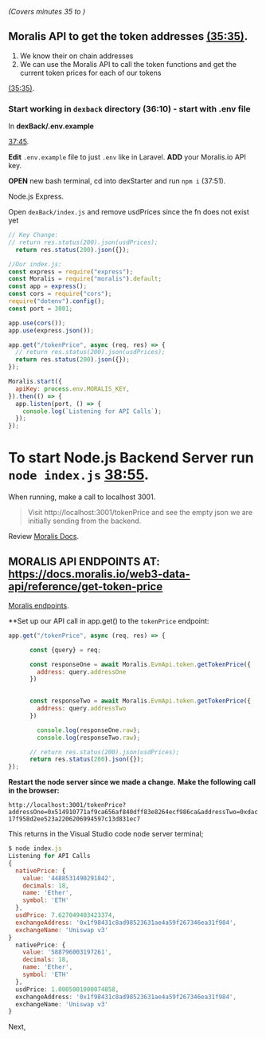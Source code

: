 _(Covers minutes 35 to )_

## Moralis API to get the token addresses [(35:35)](https://youtu.be/t8U7GRrlYW8?t=2135). 

1. We know their on chain addresses
2. We can use the Moralis API to call the token functions and get the current token prices for each of our tokens

[(35:35)](https://youtu.be/t8U7GRrlYW8?t=2135).


### Start working in `dexback` directory (36:10) - start with .env file

In **dexBack/.env.example**


[37:45](https://youtu.be/t8U7GRrlYW8?t=2265). 

**Edit** `.env.example` file to just `.env` like in Laravel. 
**ADD** your Moralis.io API key. 

**OPEN** new bash terminal, cd into dexStarter and run `npm i` (37:51).


Node.js Express. 

Open `dexBack/index.js` and remove usdPrices since the fn does not exist yet


```js
// Key Change:
// return res.status(200).json(usdPrices);
  return res.status(200).json({});

//Our index.js:
const express = require("express");
const Moralis = require("moralis").default;
const app = express();
const cors = require("cors");
require("dotenv").config();
const port = 3001;

app.use(cors());
app.use(express.json());

app.get("/tokenPrice", async (req, res) => {
  // return res.status(200).json(usdPrices);
  return res.status(200).json({});
});

Moralis.start({
  apiKey: process.env.MORALIS_KEY,
}).then(() => {
  app.listen(port, () => {
    console.log(`Listening for API Calls`);
  });
});

```

# To start Node.js Backend Server run `node index.js` [38:55](https://youtu.be/t8U7GRrlYW8?t=2335). 

When running, make a call to localhost 3001. 

>Visit http://localhost:3001/tokenPrice and see the empty json we are initially sending from the backend. 

Review [Moralis Docs](https://docs.moralis.io).


## MORALIS API ENDPOINTS AT: https://docs.moralis.io/web3-data-api/reference/get-token-price

[Moralis endpoints](https://docs.moralis.io/web3-data-api/reference/get-token-price). 

**Set up our API call in app.get() to the `tokenPrice` endpoint: 
```js
app.get("/tokenPrice", async (req, res) => {

      const {query} = req; 

      const responseOne = await Moralis.EvmApi.token.getTokenPrice({
        address: query.addressOne
      })

      
      const responseTwo = await Moralis.EvmApi.token.getTokenPrice({
        address: query.addressTwo
      })

        console.log(responseOne.raw);
        console.log(responseTwo.raw); 

      // return res.status(200).json(usdPrices);
      return res.status(200).json({});
});

```


**Restart the node server since we made a change.**
**Make the following call in the browser:**

`http://localhost:3001/tokenPrice?addressOne=0x514910771af9ca656af840dff83e8264ecf986ca&addressTwo=0xdac17f958d2ee523a2206206994597c13d831ec7`

This returns in the Visual Studio code node server terminal; 
```js
$ node index.js
Listening for API Calls
{
  nativePrice: {
    value: '4488531490291842',
    decimals: 18,
    name: 'Ether',
    symbol: 'ETH'
  },
  usdPrice: 7.627049403423374,
  exchangeAddress: '0x1f98431c8ad98523631ae4a59f267346ea31f984',
  exchangeName: 'Uniswap v3'
}
  nativePrice: {
    value: '588796003197261',
    decimals: 18,
    name: 'Ether',
    symbol: 'ETH'
  },
  usdPrice: 1.0005001000074858,
  exchangeAddress: '0x1f98431c8ad98523631ae4a59f267346ea31f984',
  exchangeName: 'Uniswap v3'
}

```

Next, 